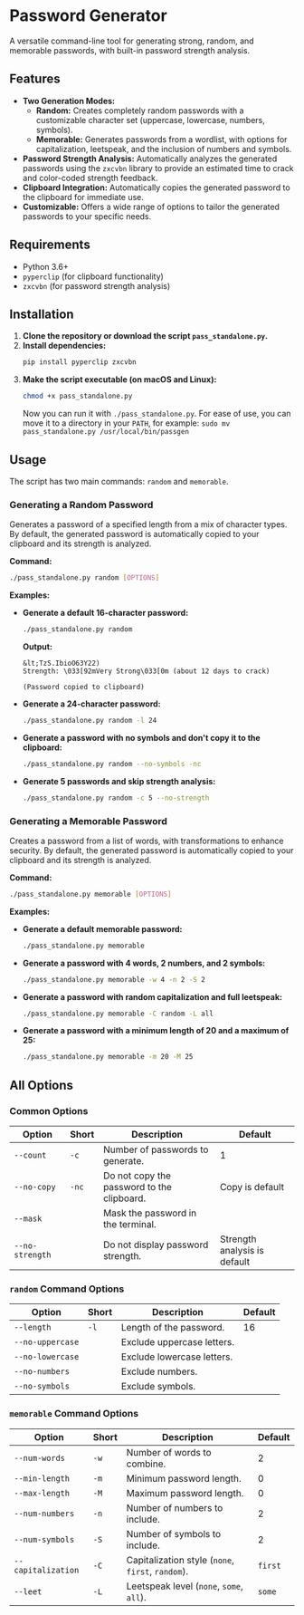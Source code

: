 # Password Generator

A versatile command-line tool for generating strong, random, and memorable passwords, with built-in password strength analysis.

## Features

- **Two Generation Modes:**
  - **Random:** Creates completely random passwords with a customizable character set (uppercase, lowercase, numbers, symbols).
  - **Memorable:** Generates passwords from a wordlist, with options for capitalization, leetspeak, and the inclusion of numbers and symbols.
- **Password Strength Analysis:** Automatically analyzes the generated passwords using the `zxcvbn` library to provide an estimated time to crack and color-coded strength feedback.
- **Clipboard Integration:** Automatically copies the generated password to the clipboard for immediate use.
- **Customizable:** Offers a wide range of options to tailor the generated passwords to your specific needs.

## Requirements

- Python 3.6+
- `pyperclip` (for clipboard functionality)
- `zxcvbn` (for password strength analysis)

## Installation

1.  **Clone the repository or download the script `pass_standalone.py`.**
2.  **Install dependencies:**
    ```bash
    pip install pyperclip zxcvbn
    ```
3.  **Make the script executable (on macOS and Linux):**
    ```bash
    chmod +x pass_standalone.py
    ```
    Now you can run it with `./pass_standalone.py`. For ease of use, you can move it to a directory in your `PATH`, for example: `sudo mv pass_standalone.py /usr/local/bin/passgen`

## Usage

The script has two main commands: `random` and `memorable`.

### Generating a Random Password

Generates a password of a specified length from a mix of character types. By default, the generated password is automatically copied to your clipboard and its strength is analyzed.

**Command:**
```bash
./pass_standalone.py random [OPTIONS]
```

**Examples:**

- **Generate a default 16-character password:**
  ```bash
  ./pass_standalone.py random
  ```
  **Output:**
  ```
  &lt;TzS.IbioO63Y22)
  Strength: \033[92mVery Strong\033[0m (about 12 days to crack)

  (Password copied to clipboard)
  ```

- **Generate a 24-character password:**
  ```bash
  ./pass_standalone.py random -l 24
  ```

- **Generate a password with no symbols and don't copy it to the clipboard:**
  ```bash
  ./pass_standalone.py random --no-symbols -nc
  ```

- **Generate 5 passwords and skip strength analysis:**
  ```bash
  ./pass_standalone.py random -c 5 --no-strength
  ```

### Generating a Memorable Password

Creates a password from a list of words, with transformations to enhance security. By default, the generated password is automatically copied to your clipboard and its strength is analyzed.

**Command:**
```bash
./pass_standalone.py memorable [OPTIONS]
```

**Examples:**

- **Generate a default memorable password:**
  ```bash
  ./pass_standalone.py memorable
  ```

- **Generate a password with 4 words, 2 numbers, and 2 symbols:**
  ```bash
  ./pass_standalone.py memorable -w 4 -n 2 -S 2
  ```

- **Generate a password with random capitalization and full leetspeak:**
  ```bash
  ./pass_standalone.py memorable -C random -L all
  ```

- **Generate a password with a minimum length of 20 and a maximum of 25:**
  ```bash
  ./pass_standalone.py memorable -m 20 -M 25
  ```

## All Options

### Common Options

| Option | Short | Description | Default |
|---|---|---|---|
| `--count` | `-c` | Number of passwords to generate. | 1 |
| `--no-copy` | `-nc` | Do not copy the password to the clipboard. | Copy is default |
| `--mask` | | Mask the password in the terminal. | |
| `--no-strength` | | Do not display password strength. | Strength analysis is default |

### `random` Command Options

| Option | Short | Description | Default |
|---|---|---|---|
| `--length` | `-l` | Length of the password. | 16 |
| `--no-uppercase` | | Exclude uppercase letters. | |
| `--no-lowercase` | | Exclude lowercase letters. | |
| `--no-numbers` | | Exclude numbers. | |
| `--no-symbols` | | Exclude symbols. | |

### `memorable` Command Options

| Option | Short | Description | Default |
|---|---|---|---|
| `--num-words` | `-w` | Number of words to combine. | 2 |
| `--min-length` | `-m` | Minimum password length. | 0 |
| `--max-length` | `-M` | Maximum password length. | 0 |
| `--num-numbers` | `-n` | Number of numbers to include. | 2 |
| `--num-symbols` | `-S` | Number of symbols to include. | 2 |
| `--capitalization`| `-C` | Capitalization style (`none`, `first`, `random`). | `first` |
| `--leet` | `-L` | Leetspeak level (`none`, `some`, `all`). | `some` |
